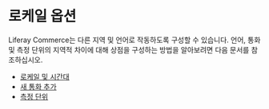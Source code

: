# 로케일 옵션

Liferay Commerce는 다른 지역 및 언어로 작동하도록 구성할 수 있습니다. 언어, 통화 및 측정 단위의 지역적 차이에 대해 상점을 구성하는 방법을 알아보려면 다음 문서를 참조하십시오.

* [로케일 및 시간대](https://help.liferay.com/hc/en-us/articles/360018176071-Locales-and-Encoding-Configuration)
* [새 통화 추가](./currencies/adding-a-new-currency.md)
* [측정 단위](./configuring-shipping-methods/measurement-units.md)
